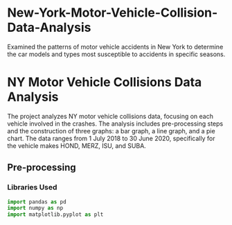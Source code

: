 # New-York-Motor-Vehicle-Collision-Data-Analysis
Examined the patterns of motor vehicle accidents in New York to determine the car models and types most susceptible to accidents in specific seasons.
# NY Motor Vehicle Collisions Data Analysis

The project analyzes NY motor vehicle collisions data, focusing on each vehicle involved in the crashes. The analysis includes pre-processing steps and the construction of three graphs: a bar graph, a line graph, and a pie chart. The data ranges from 1 July 2018 to 30 June 2020, specifically for the vehicle makes HOND, MERZ, ISU, and SUBA.

## Pre-processing

### Libraries Used
```python
import pandas as pd
import numpy as np
import matplotlib.pyplot as plt
